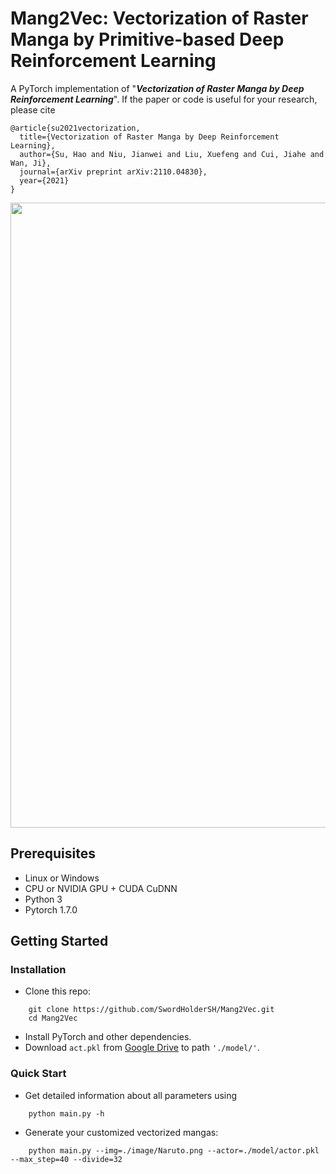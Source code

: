 # Mang2Vec: Vectorization of Raster Manga by Primitive-based Deep Reinforcement Learning
A PyTorch implementation of "***Vectorization of Raster Manga by Deep Reinforcement Learning***".
 If the paper or code is useful for your research, please cite
```
@article{su2021vectorization,
  title={Vectorization of Raster Manga by Deep Reinforcement Learning},
  author={Su, Hao and Niu, Jianwei and Liu, Xuefeng and Cui, Jiahe and Wan, Ji},
  journal={arXiv preprint arXiv:2110.04830},
  year={2021}
}
```

<div align=center><img src="https://github.com/SwordHolderSH/Mang2Vec/blob/main/image/main.jpg" width="1000" /></div>

## Prerequisites
 
 * Linux or Windows
 * CPU or NVIDIA GPU + CUDA CuDNN
 * Python 3
 * Pytorch 1.7.0

## Getting Started

### Installation

* Clone this repo:
```
    git clone https://github.com/SwordHolderSH/Mang2Vec.git
    cd Mang2Vec
```
* Install PyTorch and other dependencies.
* Download ```act.pkl``` from [Google Drive](https://drive.google.com/file/d/1NFyUiP0FcJ6HxK3eB2w2yPmQoz2xeNFN/view?usp=share_link) to path ```'./model/'```.

### Quick Start
* Get detailed information about all parameters using
```
    python main.py -h
```
* Generate your customized vectorized mangas:
```
    python main.py --img=./image/Naruto.png --actor=./model/actor.pkl  --max_step=40 --divide=32
```
